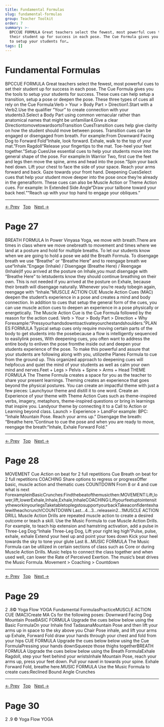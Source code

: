 ```yaml
---
title: Fundamental Formulas
slug: fundamental-formulas
group: Teacher Toolkit
order: 7
summary: >-
  BPCCUE FORMULA Great teachers select the fewest, most powerful cues to set
  their student up for success in each pose. The Cue Formula gives you the tools
  to setup your students for…
tags: []
---
```

# Fundamental Formulas

BPCCUE FORMULA Great teachers select the fewest, most powerful cues to set their student up for success in each pose. The Cue Formula gives you the tools to setup your students for success. These cues can help setup a transition, setup a pose or deepen the pose. These three types of cues all rely on the Cue Formula:Verb > Your > Body Part > Direction1.Start with a Verb2.Use the qualifier “Your” to create connection with your students3.Select a Body Part using common vernacular rather than anatomical names that might be unfamiliar4.Give a clear DirectiontomovetowardsortoTransition CuesTransition cues help give clarity on how the student should move between poses. Transition cues can be engaged or disengaged from breath. For example:From Downward Facing Dog to Forward Fold“Inhale, look forward. Exhale, walk to the top of your mat.”From Ragdoll“Release your fingertips to the mat. Toe-heel your feet together.”Setup CuesUse essential cues to help your students move into the general shape of the pose. For example:In Warrior Two, first cue the feet and legs then move the spine, arms and head into the pose.“Spin your back heel down. Lift your chest to face the side of your space. Reach your arms forward and back. Gaze towards your front hand. Deepening CuesSelect cues that help your student move deeper into the pose once they’re already in the generalform. These cues can also be Muscle Action or Theme Action cues. For example: In Extended Side Angle“Draw your tailbone toward your back heel.”“Reach up with your top hand to engage your obliques.”

---
[← Prev](/pages/page-025.md) &nbsp; [Top](/index.md) &nbsp; [Next →](/pages/page-027.md)

# Page 27

BREATH FORMULA In Power Vinyasa Yoga, we move with breath.There are times in class where we move onebreath to movement and times where we land at a posture and hold for multiple breaths. To let our students know when we are going to hold a pose we add the Breath Formula. To disengage breath we use “Breathe” or “Breathe Here” and to reengage breath we use“Inhale.”Engage (Inhale) / Disengage (Breathe Here) / Reengage (Inhale)If you arrived at the posture on Inhale,you must disengage with “Breathe Here” to letstudents know they should continue breathing on their own. This is not needed if you arrived at the posture on Exhale, because their breath will disengage naturally. Whenever you’re ready tobegin again, reengage with “Inhale.”MUSCLE ACTION CUE Muscle Action Cues (MAC) deepen the student’s experience in a pose and creates a mind and body connection. In addition to cues that setup the general form of the cues, you can use muscle action cues to deepen an experience in a pose physically or energetically. The Muscle Action Cue is the Cue Formula followed by the reason for the action cued. Verb > Your > Body Part > Direction + Why Forexample:“Pressyourhandsdowntoactivateyourchestandshoulders.”PLANES FORMULA Typical setup cues only require moving certain parts of the body to get students into the posebecause a flow is intelligently sequenced to easilylink poses, With deepening cues, you often want to address the entire body to enliven the pose fromthe inside out and deepen your students experience of the pose. To make this powerful and assure that your students are following along with you, utilizethe Planes Formula to cue from the ground up. This organized approach to deepening cues will helpfocus and quiet the mind of your students as well as calm your own mind and nerves.Feet + Legs > Pelvis + Spine > Arms + Head
THEME FORMULA The Theme Formula creates a space for you as the teacher to share your present learnings. Theming creates an experience that goes beyond the physical postures. You can create an impactful theme with just a few pieces: Launchyour theme and distill it to one word. Create an Experience of your theme with Theme Action Cues such as theme-inspired verbs, imagery, metaphors, theme-inspired questions or bring in learnings that inspire you. Landyour theme by connecting it to a Call to Action or Learning beyond class. Launch > Experience > LandFor example: BPC: “Inhale Mountain Pose. Reach your arms up.” Disengage the breath: “Breathe here.”Continue to cue the pose and when you are ready to move, reengage the breath:“Inhale, Exhale Forward Fold.”

---
[← Prev](/pages/page-026.md) &nbsp; [Top](/index.md) &nbsp; [Next →](/pages/page-028.md)

# Page 28

MOVEMENT Cue Action on beat for 2 full repetitions Cue Breath on beat for 2 full repetitions COACHING Share options to regress or progressOffer basic, muscle action and thematic cues COUNTDOWN From 8 or 4 and cue what is next ForexampleinBasicCrunches:Findthebeatofthemusicthen:MOVEMENT:Lift,lower,lift,lowerExhale,Inhale,Exhale,InhaleCOACHING:LiftyourfeetuptointensitytheworkinyourlegsTaketabletoplegstosupportyourbackTakeaconfidentexhalewitheachcrunch!COUNTDOWN Last…4…3…releasein2…1MUSCLE ACTION DRILL Muscle Action Drills are repeated muscle action to create a desired outcome or teach a skill. Use the Music Formula to cue Muscle Action Drills. For example, to teach hip extension and hamstring activation, add a pulse in Three-Leg Dog:“Inhale Three-Leg Dog, Lift your right leg high”Pulse, pulse, exhale, exhale Extend your heel up and point your toes down Kick your heel towards the sky to tone your glute Last 8…MUSIC FORMULA The Music Formula can be utilized in certain sections of class such as Core or during Muscle Action Drills. Music helps to connect the class together and when used well, can lower the Rate of Perceived Exertion. The music’s beat drives the Music Formula. Movement > Coaching > Countdown

---
[← Prev](/pages/page-027.md) &nbsp; [Top](/index.md) &nbsp; [Next →](/pages/page-029.md)

# Page 29

2 .8© Yoga Flow YOGA Fundamental FormulasPracticeMUSCLE ACTION CUE (MAC)Create MA Cs for the following poses: Downward Facing Dog Mountain PoseBASIC FORMULA Upgrade the cues below below using the Basic FormulaOn your Inhale find TadasanaMountain Pose and then lift your arms up in space to the sky above you Chair Pose inhale, and lift your arms up Exhale, Forward Fold draw your hands through your chest and fold from your hips CUE FORMULA Upgrade the cues below below using the Cue FormulaPressing your hands downSqueeze those thighs togetherBREATH FORMULA Upgrade the cues below below using the Breath FormulaExhale Ragdoll, step your feet behind your wristsInhale Mountain Pose, reach your arms up, press your feet down. Pull your navel in towards your spine. Exhale Forward Fold, breathe here.MUSIC FORMULA Use the Music Formula to create cues:Reclined Bound Angle Crunches

---
[← Prev](/pages/page-028.md) &nbsp; [Top](/index.md) &nbsp; [Next →](/pages/page-030.md)

# Page 30

2 .9 © Yoga Flow YOGA
